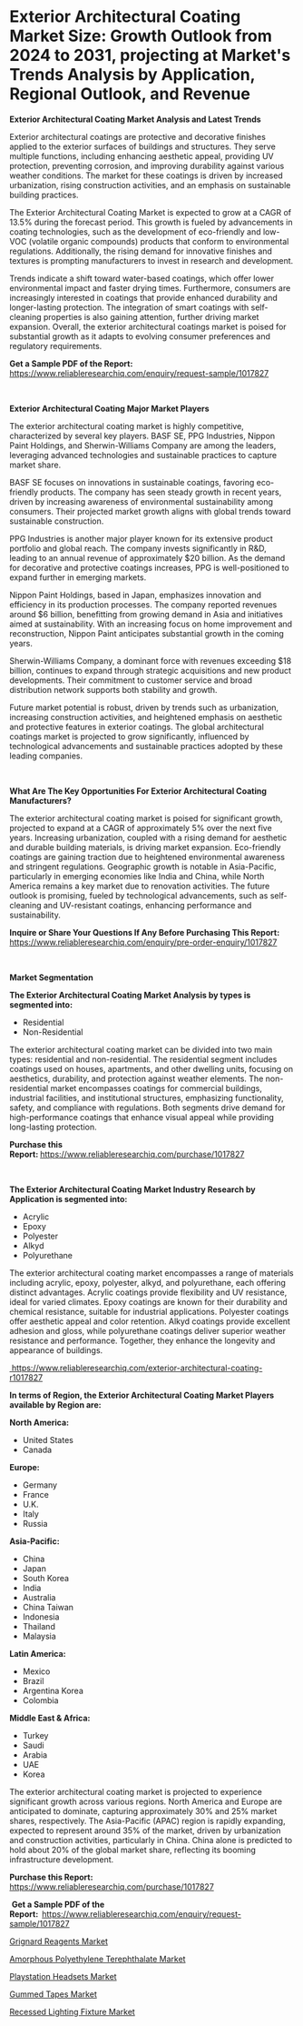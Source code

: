 <p><h1>Exterior Architectural Coating Market Size: Growth Outlook from 2024 to 2031, projecting at Market's Trends Analysis by Application, Regional Outlook, and Revenue</h1></p><p><strong>Exterior Architectural Coating Market Analysis and Latest Trends</strong></p>
<p><p>Exterior architectural coatings are protective and decorative finishes applied to the exterior surfaces of buildings and structures. They serve multiple functions, including enhancing aesthetic appeal, providing UV protection, preventing corrosion, and improving durability against various weather conditions. The market for these coatings is driven by increased urbanization, rising construction activities, and an emphasis on sustainable building practices.</p><p>The Exterior Architectural Coating Market is expected to grow at a CAGR of 13.5% during the forecast period. This growth is fueled by advancements in coating technologies, such as the development of eco-friendly and low-VOC (volatile organic compounds) products that conform to environmental regulations. Additionally, the rising demand for innovative finishes and textures is prompting manufacturers to invest in research and development.</p><p>Trends indicate a shift toward water-based coatings, which offer lower environmental impact and faster drying times. Furthermore, consumers are increasingly interested in coatings that provide enhanced durability and longer-lasting protection. The integration of smart coatings with self-cleaning properties is also gaining attention, further driving market expansion. Overall, the exterior architectural coatings market is poised for substantial growth as it adapts to evolving consumer preferences and regulatory requirements.</p></p>
<p><strong>Get a Sample PDF of the Report:&nbsp;</strong> <a href="https://www.reliableresearchiq.com/enquiry/request-sample/1017827">https://www.reliableresearchiq.com/enquiry/request-sample/1017827</a></p>
<p>&nbsp;</p>
<p><strong>Exterior Architectural Coating Major Market Players</strong></p>
<p><p>The exterior architectural coating market is highly competitive, characterized by several key players. BASF SE, PPG Industries, Nippon Paint Holdings, and Sherwin-Williams Company are among the leaders, leveraging advanced technologies and sustainable practices to capture market share.</p><p>BASF SE focuses on innovations in sustainable coatings, favoring eco-friendly products. The company has seen steady growth in recent years, driven by increasing awareness of environmental sustainability among consumers. Their projected market growth aligns with global trends toward sustainable construction.</p><p>PPG Industries is another major player known for its extensive product portfolio and global reach. The company invests significantly in R&D, leading to an annual revenue of approximately $20 billion. As the demand for decorative and protective coatings increases, PPG is well-positioned to expand further in emerging markets.</p><p>Nippon Paint Holdings, based in Japan, emphasizes innovation and efficiency in its production processes. The company reported revenues around $6 billion, benefitting from growing demand in Asia and initiatives aimed at sustainability. With an increasing focus on home improvement and reconstruction, Nippon Paint anticipates substantial growth in the coming years.</p><p>Sherwin-Williams Company, a dominant force with revenues exceeding $18 billion, continues to expand through strategic acquisitions and new product developments. Their commitment to customer service and broad distribution network supports both stability and growth.</p><p>Future market potential is robust, driven by trends such as urbanization, increasing construction activities, and heightened emphasis on aesthetic and protective features in exterior coatings. The global architectural coatings market is projected to grow significantly, influenced by technological advancements and sustainable practices adopted by these leading companies.</p></p>
<p>&nbsp;</p>
<p><strong>What Are The Key Opportunities For Exterior Architectural Coating Manufacturers?</strong></p>
<p><p>The exterior architectural coating market is poised for significant growth, projected to expand at a CAGR of approximately 5% over the next five years. Increasing urbanization, coupled with a rising demand for aesthetic and durable building materials, is driving market expansion. Eco-friendly coatings are gaining traction due to heightened environmental awareness and stringent regulations. Geographic growth is notable in Asia-Pacific, particularly in emerging economies like India and China, while North America remains a key market due to renovation activities. The future outlook is promising, fueled by technological advancements, such as self-cleaning and UV-resistant coatings, enhancing performance and sustainability.</p></p>
<p><strong>Inquire or Share Your Questions If Any Before Purchasing This Report:</strong> <a href="https://www.reliableresearchiq.com/enquiry/pre-order-enquiry/1017827">https://www.reliableresearchiq.com/enquiry/pre-order-enquiry/1017827</a></p>
<p>&nbsp;</p>
<p><strong>Market Segmentation</strong></p>
<p><strong>The Exterior Architectural Coating Market Analysis by types is segmented into:</strong></p>
<p><ul><li>Residential</li><li>Non-Residential</li></ul></p>
<p><p>The exterior architectural coating market can be divided into two main types: residential and non-residential. The residential segment includes coatings used on houses, apartments, and other dwelling units, focusing on aesthetics, durability, and protection against weather elements. The non-residential market encompasses coatings for commercial buildings, industrial facilities, and institutional structures, emphasizing functionality, safety, and compliance with regulations. Both segments drive demand for high-performance coatings that enhance visual appeal while providing long-lasting protection.</p></p>
<p><strong>Purchase this Report:&nbsp;</strong><a href="https://www.reliableresearchiq.com/purchase/1017827">https://www.reliableresearchiq.com/purchase/1017827</a></p>
<p>&nbsp;</p>
<p><strong>The Exterior Architectural Coating Market Industry Research by Application is segmented into:</strong></p>
<p><ul><li>Acrylic</li><li>Epoxy</li><li>Polyester</li><li>Alkyd</li><li>Polyurethane</li></ul></p>
<p><p>The exterior architectural coating market encompasses a range of materials including acrylic, epoxy, polyester, alkyd, and polyurethane, each offering distinct advantages. Acrylic coatings provide flexibility and UV resistance, ideal for varied climates. Epoxy coatings are known for their durability and chemical resistance, suitable for industrial applications. Polyester coatings offer aesthetic appeal and color retention. Alkyd coatings provide excellent adhesion and gloss, while polyurethane coatings deliver superior weather resistance and performance. Together, they enhance the longevity and appearance of buildings.</p></p>
<p><a href="https://www.reliableresearchiq.com/exterior-architectural-coating-r1017827">&nbsp;https://www.reliableresearchiq.com/exterior-architectural-coating-r1017827</a></p>
<p><strong>In terms of Region, the Exterior Architectural Coating Market Players available by Region are:</strong></p>
<p>
    <p> <strong> North America: </strong>
        <ul>
            <li>United States</li>
            <li>Canada</li>
        </ul>
        </p> 
    <p> <strong> Europe: </strong>
        <ul>
            <li>Germany</li>
            <li>France</li>
            <li>U.K.</li>
            <li>Italy</li>
            <li>Russia</li>
        </ul>
        </p> 
    <p> <strong> Asia-Pacific: </strong>
        <ul>
            <li>China</li>
            <li>Japan</li>
            <li>South Korea</li>
            <li>India</li>
            <li>Australia</li>
            <li>China Taiwan</li>
            <li>Indonesia</li>
            <li>Thailand</li>
            <li>Malaysia</li>
        </ul>
        </p> 
    <p> <strong> Latin America: </strong>
        <ul>
            <li>Mexico</li>
            <li>Brazil</li>
            <li>Argentina Korea</li>
            <li>Colombia</li>
        </ul>
        </p> 
    <p> <strong> Middle East & Africa: </strong>
        <ul>
            <li>Turkey</li>
            <li>Saudi</li>
            <li>Arabia</li>
            <li>UAE</li>
            <li>Korea</li>
        </ul>
    </p>
    </p>
<p><p>The exterior architectural coating market is projected to experience significant growth across various regions. North America and Europe are anticipated to dominate, capturing approximately 30% and 25% market shares, respectively. The Asia-Pacific (APAC) region is rapidly expanding, expected to represent around 35% of the market, driven by urbanization and construction activities, particularly in China. China alone is predicted to hold about 20% of the global market share, reflecting its booming infrastructure development.</p></p>
<p><strong>Purchase this Report: </strong><a href="https://www.reliableresearchiq.com/purchase/1017827">https://www.reliableresearchiq.com/purchase/1017827</a></p>
<p>&nbsp;<strong>Get a Sample PDF of the Report:&nbsp;&nbsp;</strong><a href="https://www.reliableresearchiq.com/enquiry/request-sample/1017827">https://www.reliableresearchiq.com/enquiry/request-sample/1017827</a></p>
<p><strong></strong></p>
<p><p><a href="https://issuu.com/reportprime-2/docs/grignard-reagents-market-size-2030._4e21d4d57d15df">Grignard Reagents Market</a></p><p><a href="https://github.com/WayneGriffin411/Market-Research-Report-List-1/blob/main/amorphous-polyethylene-terephthalate-market.md">Amorphous Polyethylene Terephthalate Market</a></p><p><a href="https://medium.com/@alaynarohan2014/what-is-playstation-headsets-market-8dc8e3f48d87">Playstation Headsets Market</a></p><p><a href="https://issuu.com/reportprime-2/docs/gummed-tapes-market-size-2030.pptx_f42f6858d56f25">Gummed Tapes Market</a></p><p><a href="https://www.linkedin.com/pulse/recessed-lighting-fixture-market-growth-segmentation-regional-unqge?trackingId=LpmVmrChTf%2BGSsi5Rq7AJA%3D%3D">Recessed Lighting Fixture Market</a></p></p>